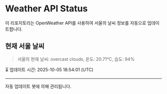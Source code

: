 
# Weather API Status

이 리포지토리는 OpenWeather API를 사용하여 서울의 날씨 정보를 자동으로 업데이트합니다.

## 현재 서울 날씨
> 서울의 현재 날씨: overcast clouds, 온도: 20.71°C, 습도: 94%

⏳ 업데이트 시간: 2025-10-05 18:54:01 (UTC)

---
자동 업데이트 봇에 의해 관리됩니다.
